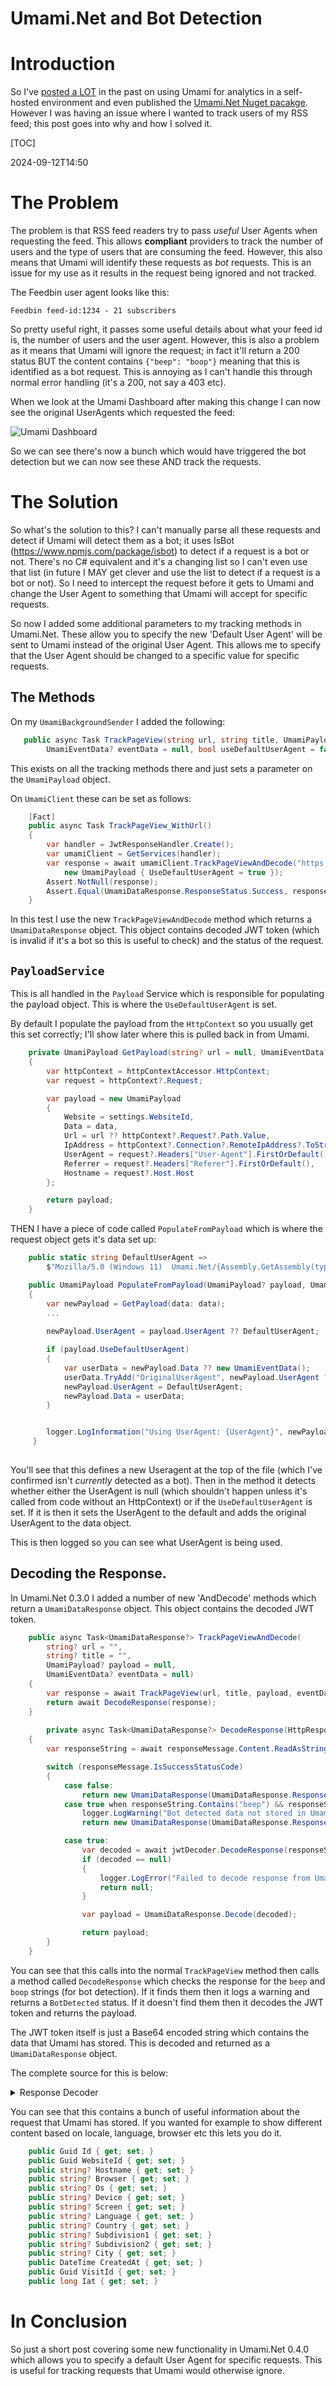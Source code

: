 ﻿# Umami.Net and Bot Detection

# Introduction
So I've [posted a LOT](/blog/category/Umami) in the past on using Umami for analytics in a self-hosted environment and even published the [Umami.Net Nuget pacakge](https://www.nuget.org/packages/Umami.Net/). However I was having an issue where I wanted to track users of my RSS feed; this post goes into why and how I solved it.

[TOC]

<!--category-- ASP.NET, Umami -->
<datetime class="hidden">2024-09-12T14:50</datetime>
# The Problem
The problem is that RSS feed readers try to pass *useful* User Agents when requesting the feed. This allows **compliant** providers to track the number of users and the type of users that are consuming the feed. However, this also means that Umami will identify these requests as *bot* requests. This is an issue for my use as it results in the request being ignored and not tracked.

The Feedbin user agent looks like this:

```plaintext
Feedbin feed-id:1234 - 21 subscribers
```
So pretty useful right, it passes some useful details about what your feed id is, the number of users and the user agent. However, this is also a problem as it means that Umami will ignore the request; in fact it'll return a 200 status BUT the content contains `{"beep": "boop"}` meaning that this is identified as a bot request. This is annoying as I can't handle this through normal error handling (it's a 200, not say a 403 etc).

When we look at the Umami Dashboard after making this change I can now see the original UserAgents which requested the feed:

![Umami Dashboard](user-agents.png?width=600&format=webp&quality=30)

So we can see there's now a bunch which would have triggered the bot detection but we can now see these AND track the requests.

# The Solution
So what's the solution to this? I can't manually parse all these requests and detect if Umami will detect them as a bot; it uses IsBot (https://www.npmjs.com/package/isbot) to detect if a request is a bot or not. There's no C# equivalent and it's a changing list so I can't even use that list (in future I MAY get clever and use the list to detect if a request is a bot or not).
So I need to intercept the request before it gets to Umami and change the User Agent to something that Umami will accept for specific requests. 

So now I added some additional parameters to my tracking methods in Umami.Net. These allow you to specify the new 'Default User Agent' will be sent to Umami instead of the original User Agent. This allows me to specify that the User Agent should be changed to a specific value for specific requests. 

## The Methods
On my `UmamiBackgroundSender` I added the following:
```csharp
   public async Task TrackPageView(string url, string title, UmamiPayload? payload = null,
        UmamiEventData? eventData = null, bool useDefaultUserAgent = false)
```
This exists on all the tracking methods there and just sets a parameter on the `UmamiPayload` object.

On `UmamiClient` these can be set as follows:

```csharp
    [Fact]
    public async Task TrackPageView_WithUrl()
    {
        var handler = JwtResponseHandler.Create();
        var umamiClient = GetServices(handler);
        var response = await umamiClient.TrackPageViewAndDecode("https://example.com", "Example Page",
            new UmamiPayload { UseDefaultUserAgent = true });
        Assert.NotNull(response);
        Assert.Equal(UmamiDataResponse.ResponseStatus.Success, response.Status);
    }
```

In this test I use the new `TrackPageViewAndDecode` method which returns a `UmamiDataResponse` object. This object contains decoded JWT token (which is invalid if it's a bot so this is useful to check) and the status of the request.

## `PayloadService`
This is all handled in the `Payload` Service which is responsible for populating the payload object. This is where the `UseDefaultUserAgent` is set.

By default I populate the payload from the `HttpContext` so you usually get this set correctly; I'll show later where this is pulled back in from Umami. 

```csharp
    private UmamiPayload GetPayload(string? url = null, UmamiEventData? data = null)
    {
        var httpContext = httpContextAccessor.HttpContext;
        var request = httpContext?.Request;

        var payload = new UmamiPayload
        {
            Website = settings.WebsiteId,
            Data = data,
            Url = url ?? httpContext?.Request?.Path.Value,
            IpAddress = httpContext?.Connection?.RemoteIpAddress?.ToString(),
            UserAgent = request?.Headers["User-Agent"].FirstOrDefault(),
            Referrer = request?.Headers["Referer"].FirstOrDefault(),
            Hostname = request?.Host.Host
        };

        return payload;
    }
```

THEN I have a piece of code called `PopulateFromPayload` which is where the request object gets it's data set up:

```csharp
    public static string DefaultUserAgent =>
        $"Mozilla/5.0 (Windows 11)  Umami.Net/{Assembly.GetAssembly(typeof(UmamiClient))!.GetName().Version}";

    public UmamiPayload PopulateFromPayload(UmamiPayload? payload, UmamiEventData? data)
    {
        var newPayload = GetPayload(data: data);
        ...
        
        newPayload.UserAgent = payload.UserAgent ?? DefaultUserAgent;

        if (payload.UseDefaultUserAgent)
        {
            var userData = newPayload.Data ?? new UmamiEventData();
            userData.TryAdd("OriginalUserAgent", newPayload.UserAgent ?? "");
            newPayload.UserAgent = DefaultUserAgent;
            newPayload.Data = userData;
        }


        logger.LogInformation("Using UserAgent: {UserAgent}", newPayload.UserAgent);
     }        
        
```
You'll see that this defines a new Useragent at the top of the file (which I've confirmed isn't *currently* detected as a bot). Then in the method it detects whether either the UserAgent is null (which shouldn't happen unless it's called from code without an HttpContext) or if the `UseDefaultUserAgent` is set. If it is then it sets the UserAgent to the default and adds the original UserAgent to the data object.

This is then logged so you can see what UserAgent is being used.

## Decoding the Response.

In Umami.Net 0.3.0 I added a number of new 'AndDecode' methods which return a `UmamiDataResponse` object. This object contains the decoded JWT token.

```csharp
    public async Task<UmamiDataResponse?> TrackPageViewAndDecode(
        string? url = "",
        string? title = "",
        UmamiPayload? payload = null,
        UmamiEventData? eventData = null)
    {
        var response = await TrackPageView(url, title, payload, eventData);
        return await DecodeResponse(response);
    }
    
        private async Task<UmamiDataResponse?> DecodeResponse(HttpResponseMessage responseMessage)
    {
        var responseString = await responseMessage.Content.ReadAsStringAsync();

        switch (responseMessage.IsSuccessStatusCode)
        {
            case false:
                return new UmamiDataResponse(UmamiDataResponse.ResponseStatus.Failed);
            case true when responseString.Contains("beep") && responseString.Contains("boop"):
                logger.LogWarning("Bot detected data not stored in Umami");
                return new UmamiDataResponse(UmamiDataResponse.ResponseStatus.BotDetected);

            case true:
                var decoded = await jwtDecoder.DecodeResponse(responseString);
                if (decoded == null)
                {
                    logger.LogError("Failed to decode response from Umami");
                    return null;
                }

                var payload = UmamiDataResponse.Decode(decoded);

                return payload;
        }
    }
```
You can see that this calls into the normal `TrackPageView` method then calls a method called `DecodeResponse` which checks the response for the `beep` and `boop` strings (for bot detection). If it finds them then it logs a warning and returns a `BotDetected` status. If it doesn't find them then it decodes the JWT token and returns the payload.

The JWT token itself is just a Base64 encoded string which contains the data that Umami has stored. This is decoded and returned as a `UmamiDataResponse` object.

The complete source for this is below:

<details>
<summary>Response Decoder</summary>

```csharp
using System.IdentityModel.Tokens.Jwt;

namespace Umami.Net.Models;

public class UmamiDataResponse
{
    public enum ResponseStatus
    {
        Failed,
        BotDetected,
        Success
    }

    public UmamiDataResponse(ResponseStatus status)
    {
        Status = status;
    }

    public ResponseStatus Status { get; set; }

    public Guid Id { get; set; }
    public Guid WebsiteId { get; set; }
    public string? Hostname { get; set; }
    public string? Browser { get; set; }
    public string? Os { get; set; }
    public string? Device { get; set; }
    public string? Screen { get; set; }
    public string? Language { get; set; }
    public string? Country { get; set; }
    public string? Subdivision1 { get; set; }
    public string? Subdivision2 { get; set; }
    public string? City { get; set; }
    public DateTime CreatedAt { get; set; }
    public Guid VisitId { get; set; }
    public long Iat { get; set; }

    public static UmamiDataResponse Decode(JwtPayload? payload)
    {
        if (payload == null) return new UmamiDataResponse(ResponseStatus.Failed);
        payload.TryGetValue("visitId", out var visitIdObj);
        payload.TryGetValue("iat", out var iatObj);
        //This should only happen then the payload is dummy.
        if (payload.Count == 2)
        {
            var visitId = visitIdObj != null ? Guid.Parse(visitIdObj.ToString()!) : Guid.Empty;
            var iat = iatObj != null ? long.Parse(iatObj.ToString()!) : 0;

            return new UmamiDataResponse(ResponseStatus.Success)
            {
                VisitId = visitId,
                Iat = iat
            };
        }

        payload.TryGetValue("id", out var idObj);
        payload.TryGetValue("websiteId", out var websiteIdObj);
        payload.TryGetValue("hostname", out var hostnameObj);
        payload.TryGetValue("browser", out var browserObj);
        payload.TryGetValue("os", out var osObj);
        payload.TryGetValue("device", out var deviceObj);
        payload.TryGetValue("screen", out var screenObj);
        payload.TryGetValue("language", out var languageObj);
        payload.TryGetValue("country", out var countryObj);
        payload.TryGetValue("subdivision1", out var subdivision1Obj);
        payload.TryGetValue("subdivision2", out var subdivision2Obj);
        payload.TryGetValue("city", out var cityObj);
        payload.TryGetValue("createdAt", out var createdAtObj);

        return new UmamiDataResponse(ResponseStatus.Success)
        {
            Id = idObj != null ? Guid.Parse(idObj.ToString()!) : Guid.Empty,
            WebsiteId = websiteIdObj != null ? Guid.Parse(websiteIdObj.ToString()!) : Guid.Empty,
            Hostname = hostnameObj?.ToString(),
            Browser = browserObj?.ToString(),
            Os = osObj?.ToString(),
            Device = deviceObj?.ToString(),
            Screen = screenObj?.ToString(),
            Language = languageObj?.ToString(),
            Country = countryObj?.ToString(),
            Subdivision1 = subdivision1Obj?.ToString(),
            Subdivision2 = subdivision2Obj?.ToString(),
            City = cityObj?.ToString(),
            CreatedAt = createdAtObj != null ? DateTime.Parse(createdAtObj.ToString()!) : DateTime.MinValue,
            VisitId = visitIdObj != null ? Guid.Parse(visitIdObj.ToString()!) : Guid.Empty,
            Iat = iatObj != null ? long.Parse(iatObj.ToString()!) : 0
        };
    }
}
```

</details>

You can see that this contains a bunch of useful information about the request that Umami has stored. If you wanted for example to show different content based on locale, language,  browser etc this lets you do it.

```csharp
    public Guid Id { get; set; }
    public Guid WebsiteId { get; set; }
    public string? Hostname { get; set; }
    public string? Browser { get; set; }
    public string? Os { get; set; }
    public string? Device { get; set; }
    public string? Screen { get; set; }
    public string? Language { get; set; }
    public string? Country { get; set; }
    public string? Subdivision1 { get; set; }
    public string? Subdivision2 { get; set; }
    public string? City { get; set; }
    public DateTime CreatedAt { get; set; }
    public Guid VisitId { get; set; }
    public long Iat { get; set; }
```

# In Conclusion
So just a short post covering some new functionality in Umami.Net 0.4.0 which allows you to specify a default User Agent for specific requests. This is useful for tracking requests that Umami would otherwise ignore.